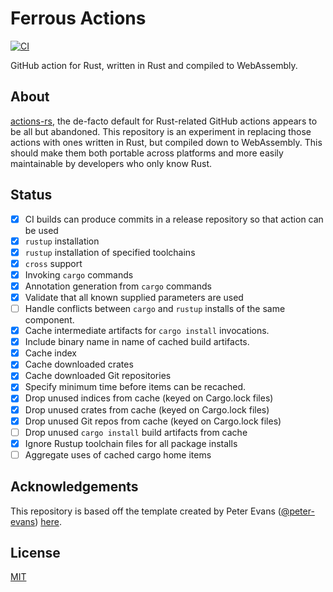 # Ferrous Actions
[![CI](https://github.com/FrancisRussell/ferrous-actions/workflows/CI/badge.svg)](https://github.com/FrancisRussell/ferrous-actions/actions?query=workflow%3ACI)

GitHub action for Rust, written in Rust and compiled to WebAssembly.

## About

[actions-rs](https://github.com/actions-rs), the de-facto default for
Rust-related GitHub actions appears to be all but abandoned. This repository is
an experiment in replacing those actions with ones written in Rust, but
compiled down to WebAssembly. This should make them both portable across
platforms and more easily maintainable by developers who only know Rust.

## Status

- [x] CI builds can produce commits in a release repository so that action can be used
- [x] `rustup` installation
- [x] `rustup` installation of specified toolchains
- [x] `cross` support
- [x] Invoking `cargo` commands
- [x] Annotation generation from `cargo` commands
- [x] Validate that all known supplied parameters are used
- [ ] Handle conflicts between `cargo` and `rustup` installs of the same component.
- [x] Cache intermediate artifacts for `cargo install` invocations.
- [x] Include binary name in name of cached build artifacts.
- [x] Cache index
- [x] Cache downloaded crates
- [x] Cache downloaded Git repositories
- [x] Specify minimum time before items can be recached.
- [x] Drop unused indices from cache (keyed on Cargo.lock files)
- [x] Drop unused crates from cache (keyed on Cargo.lock files)
- [x] Drop unused Git repos from cache (keyed on Cargo.lock files)
- [ ] Drop unused `cargo install` build artifacts from cache
- [x] Ignore Rustup toolchain files for all package installs
- [ ] Aggregate uses of cached cargo home items

## Acknowledgements

This repository is based off the template created by Peter Evans
([@peter-evans](https://github.com/peter-evans))
[here](https://github.com/peter-evans/rust-wasm-action).

## License

[MIT](LICENSE)
